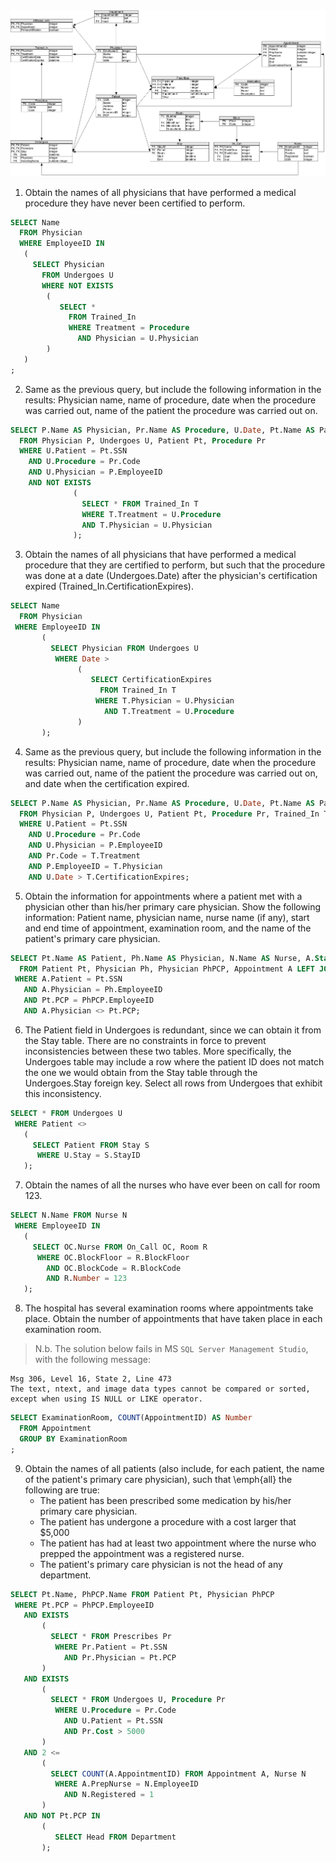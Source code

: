 <img src="8.png" alt="Employees"/>


1. Obtain the names of all physicians that have performed a medical procedure they have never been certified to perform.

```sql
SELECT Name 
  FROM Physician 
  WHERE EmployeeID IN 
   (
     SELECT Physician
       FROM Undergoes U
       WHERE NOT EXISTS 
        (
           SELECT *
             FROM Trained_In 
             WHERE Treatment = Procedure 
               AND Physician = U.Physician
        )
   )
;
```

2. Same as the previous query, but include the following information in the results: Physician name, name of procedure, date when the procedure was carried out, name of the patient the procedure was carried out on.

```sql
SELECT P.Name AS Physician, Pr.Name AS Procedure, U.Date, Pt.Name AS Patient 
  FROM Physician P, Undergoes U, Patient Pt, Procedure Pr
  WHERE U.Patient = Pt.SSN
    AND U.Procedure = Pr.Code
    AND U.Physician = P.EmployeeID
    AND NOT EXISTS 
              (
                SELECT * FROM Trained_In T
                WHERE T.Treatment = U.Procedure 
                AND T.Physician = U.Physician
              );
```

3. Obtain the names of all physicians that have performed a medical procedure that they are certified to perform, but such that the procedure was done at a date (Undergoes.Date) after the physician's certification expired (Trained_In.CertificationExpires).

```sql
SELECT Name 
  FROM Physician 
 WHERE EmployeeID IN 
       (
         SELECT Physician FROM Undergoes U 
          WHERE Date > 
               (
                  SELECT CertificationExpires 
                    FROM Trained_In T 
                   WHERE T.Physician = U.Physician 
                     AND T.Treatment = U.Procedure
               )
       );
```

4. Same as the previous query, but include the following information in the results: Physician name, name of procedure, date when the procedure was carried out, name of the patient the procedure was carried out on, and date when the certification expired.

```sql
SELECT P.Name AS Physician, Pr.Name AS Procedure, U.Date, Pt.Name AS Patient, T.CertificationExpires
  FROM Physician P, Undergoes U, Patient Pt, Procedure Pr, Trained_In T
  WHERE U.Patient = Pt.SSN
    AND U.Procedure = Pr.Code
    AND U.Physician = P.EmployeeID
    AND Pr.Code = T.Treatment
    AND P.EmployeeID = T.Physician
    AND U.Date > T.CertificationExpires;
```

5. Obtain the information for appointments where a patient met with a physician other than his/her primary care physician. Show the following information: Patient name, physician name, nurse name (if any), start and end time of appointment, examination room, and the name of the patient's primary care physician.

```sql
SELECT Pt.Name AS Patient, Ph.Name AS Physician, N.Name AS Nurse, A.Start, A.End, A.ExaminationRoom, PhPCP.Name AS PCP
  FROM Patient Pt, Physician Ph, Physician PhPCP, Appointment A LEFT JOIN Nurse N ON A.PrepNurse = N.EmployeeID
 WHERE A.Patient = Pt.SSN
   AND A.Physician = Ph.EmployeeID
   AND Pt.PCP = PhPCP.EmployeeID
   AND A.Physician <> Pt.PCP;
```

6. The Patient field in Undergoes is redundant, since we can obtain it from the Stay table. There are no constraints in force to prevent inconsistencies between these two tables. More specifically, the Undergoes table may include a row where the patient ID does not match the one we would obtain from the Stay table through the Undergoes.Stay foreign key. Select all rows from Undergoes that exhibit this inconsistency.

```sql
SELECT * FROM Undergoes U
 WHERE Patient <> 
   (
     SELECT Patient FROM Stay S
      WHERE U.Stay = S.StayID
   );
```

7. Obtain the names of all the nurses who have ever been on call for room 123.

```sql
SELECT N.Name FROM Nurse N
 WHERE EmployeeID IN
   (
     SELECT OC.Nurse FROM On_Call OC, Room R
      WHERE OC.BlockFloor = R.BlockFloor
        AND OC.BlockCode = R.BlockCode
        AND R.Number = 123
   );
```

8. The hospital has several examination rooms where appointments take place. Obtain the number of appointments that have taken place in each examination room.

> N.b. The solution below fails in MS `SQL Server Management Studio`, with the following message:

```
Msg 306, Level 16, State 2, Line 473
The text, ntext, and image data types cannot be compared or sorted, except when using IS NULL or LIKE operator.
```

```sql
SELECT ExaminationRoom, COUNT(AppointmentID) AS Number
  FROM Appointment
  GROUP BY ExaminationRoom
;
```

9. Obtain the names of all patients (also include, for each patient, the name of the patient's primary care physician), such that \emph{all} the following are true:
    - The patient has been prescribed some medication by his/her primary care physician.
    - The patient has undergone a procedure with a cost larger that $5,000
    - The patient has had at least two appointment where the nurse who prepped the appointment was a registered nurse.
    - The patient's primary care physician is not the head of any department.

```sql
SELECT Pt.Name, PhPCP.Name FROM Patient Pt, Physician PhPCP
 WHERE Pt.PCP = PhPCP.EmployeeID
   AND EXISTS
       (
         SELECT * FROM Prescribes Pr
          WHERE Pr.Patient = Pt.SSN
            AND Pr.Physician = Pt.PCP
       )
   AND EXISTS
       (
         SELECT * FROM Undergoes U, Procedure Pr
          WHERE U.Procedure = Pr.Code
            AND U.Patient = Pt.SSN
            AND Pr.Cost > 5000
       )
   AND 2 <=
       (
         SELECT COUNT(A.AppointmentID) FROM Appointment A, Nurse N
          WHERE A.PrepNurse = N.EmployeeID
            AND N.Registered = 1
       )
   AND NOT Pt.PCP IN
       (
          SELECT Head FROM Department
       );
```